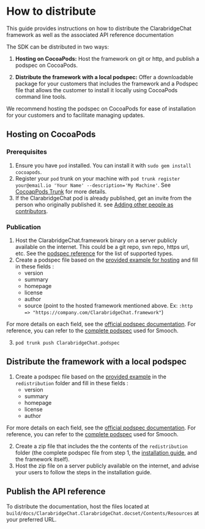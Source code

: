 # How to distribute

This guide provides instructions on how to distribute the ClarabridgeChat framework as well as the associated API reference documentation

The SDK can be distributed in two ways:

1. **Hosting on CocoaPods:** Host the framework on git or http, and publish a podspec on CocoaPods.

2. **Distribute the framework with a local podspec:** Offer a downloadable package for your customers that includes the framework and a Podspec file that allows the customer to install it locally using CocoaPods command line tools.

We recommend hosting the podspec on CocoaPods for ease of installation for your customers and to facilitate managing updates.

## Hosting on CocoaPods

### Prerequisites
1. Ensure you have `pod` installed. You can install it with `sudo gem install cocoapods`.
1. Register your `pod` trunk on your machine with `pod trunk register your@email.io 'Your Name' --description='My Machine'`. See [CocoapPods Trunk](https://guides.cocoapods.org/making/getting-setup-with-trunk.html) for more details.
1. If the ClarabridgeChat pod is already published, get an invite from the person who originally published it. see [Adding other people as contributors](https://guides.cocoapods.org/making/getting-setup-with-trunk#adding-other-people-as-contributors).

### Publication
1. Host the ClarabridgeChat.framework binary on a server publicly available on the internet. This could be a git repo, svn repo, https url, etc. See the [podspec reference](https://guides.cocoapods.org/syntax/podspec.html#source) for the list of supported types.
2. Create a podspec file based on the [provided example for hosting](./ClarabridgeChat.podspec.example) and fill in these fields :
    - version
    - summary
    - homepage
    - license
    - author
    - source (point to the hosted framework mentioned above. Ex: `:http => "https://company.com/ClarabridgeChat.framework"`)

For more details on each field, see the [official podspec documentation](https://guides.cocoapods.org/syntax/podspec.html).
For reference, you can refer to the [complete podspec](https://github.com/CocoaPods/Specs/blob/master/Specs/2/4/5/Smooch/5.8.2/Smooch.podspec.json) used for Smooch.

3. `pod trunk push ClarabridgeChat.podspec`

## Distribute the framework with a local podspec

1. Create a podspec file based on the [provided example](./redistribution/ClarabridgeChat.podspec.example) in the `redistribution` folder and fill in these fields :
    - version
    - summary
    - homepage
    - license
    - author

For more details on each field, see the [official podspec documentation](https://guides.cocoapods.org/syntax/podspec.html).
For reference, you can refer to the [complete podspec](https://github.com/CocoaPods/Specs/blob/master/Specs/2/4/5/Smooch/5.8.2/Smooch.podspec.json) used for Smooch.

2. Create a zip file that includes the the contents of the `redistribution` folder (the complete podspec file from step 1, the [installation guide](./redistribution/INSTALLATION_GUIDE.MD), and the framework itself).
3. Host the zip file on a server publicly available on the internet, and advise your users to follow the steps in the installation guide.

## Publish the API reference

To distribute the documentation, host the files located at `build/docs/ClarabridgeChat.ClarabridgeChat.docset/Contents/Resources` at your preferred URL.
